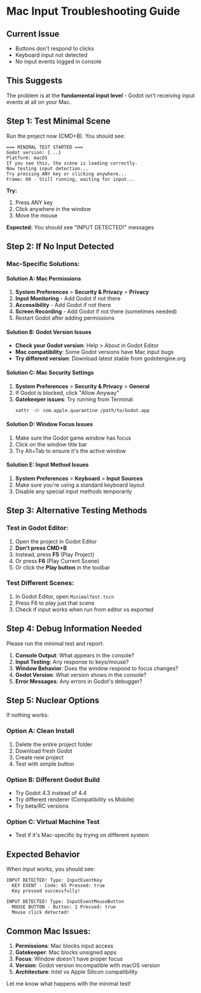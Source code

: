 # Mac Input Troubleshooting Guide

## Current Issue
- Buttons don't respond to clicks
- Keyboard input not detected
- No input events logged in console

## This Suggests
The problem is at the **fundamental input level** - Godot isn't receiving input events at all on your Mac.

## Step 1: Test Minimal Scene
Run the project now (CMD+B). You should see:
```
=== MINIMAL TEST STARTED ===
Godot version: {...}
Platform: macOS
If you see this, the scene is loading correctly.
Now testing input detection...
Try pressing ANY key or clicking anywhere...
Frame: 60 - Still running, waiting for input...
```

**Try:**
1. Press ANY key
2. Click anywhere in the window
3. Move the mouse

**Expected:** You should see "INPUT DETECTED!" messages

## Step 2: If No Input Detected

### Mac-Specific Solutions:

#### Solution A: Mac Permissions
1. **System Preferences** > **Security & Privacy** > **Privacy**
2. **Input Monitoring** - Add Godot if not there
3. **Accessibility** - Add Godot if not there
4. **Screen Recording** - Add Godot if not there (sometimes needed)
5. Restart Godot after adding permissions

#### Solution B: Godot Version Issues
- **Check your Godot version**: Help > About in Godot Editor
- **Mac compatibility**: Some Godot versions have Mac input bugs
- **Try different version**: Download latest stable from godotengine.org

#### Solution C: Mac Security Settings
1. **System Preferences** > **Security & Privacy** > **General**
2. If Godot is blocked, click "Allow Anyway"
3. **Gatekeeper issues**: Try running from Terminal:
   ```bash
   xattr -dr com.apple.quarantine /path/to/Godot.app
   ```

#### Solution D: Window Focus Issues
1. Make sure the Godot game window has focus
2. Click on the window title bar
3. Try Alt+Tab to ensure it's the active window

#### Solution E: Input Method Issues
1. **System Preferences** > **Keyboard** > **Input Sources**
2. Make sure you're using a standard keyboard layout
3. Disable any special input methods temporarily

## Step 3: Alternative Testing Methods

### Test in Godot Editor:
1. Open the project in Godot Editor
2. **Don't press CMD+B**
3. Instead, press **F5** (Play Project)
4. Or press **F6** (Play Current Scene)
5. Or click the **Play button** in the toolbar

### Test Different Scenes:
1. In Godot Editor, open `MinimalTest.tscn`
2. Press F6 to play just that scene
3. Check if input works when run from editor vs exported

## Step 4: Debug Information Needed

Please run the minimal test and report:

1. **Console Output**: What appears in the console?
2. **Input Testing**: Any response to keys/mouse?
3. **Window Behavior**: Does the window respond to focus changes?
4. **Godot Version**: What version shows in the console?
5. **Error Messages**: Any errors in Godot's debugger?

## Step 5: Nuclear Options

If nothing works:

### Option A: Clean Install
1. Delete the entire project folder
2. Download fresh Godot
3. Create new project
4. Test with simple button

### Option B: Different Godot Build
- Try Godot 4.3 instead of 4.4
- Try different renderer (Compatibility vs Mobile)
- Try beta/RC versions

### Option C: Virtual Machine Test
- Test if it's Mac-specific by trying on different system

## Expected Behavior
When input works, you should see:
```
INPUT DETECTED! Type: InputEventKey
  KEY EVENT - Code: 65 Pressed: true
  Key pressed successfully!

INPUT DETECTED! Type: InputEventMouseButton  
  MOUSE BUTTON - Button: 1 Pressed: true
  Mouse click detected!
```

## Common Mac Issues:
1. **Permissions**: Mac blocks input access
2. **Gatekeeper**: Mac blocks unsigned apps
3. **Focus**: Window doesn't have proper focus
4. **Version**: Godot version incompatible with macOS version
5. **Architecture**: Intel vs Apple Silicon compatibility

Let me know what happens with the minimal test!
